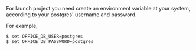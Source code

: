 For launch project you need create an environment variable at your system, according to your postgres' username and password.

For example,

```
$ set OFFICE_DB_USER=postgres
$ set OFFICE_DB_PASSWORD=postgres
```